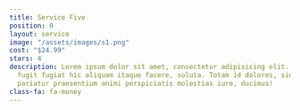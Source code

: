 ```yaml
---
title: Service Five
position: 0
layout: service
image: "/assets/images/s1.png"
cost: "$24.99"
stars: 4
description: Lorem ipsum dolor sit amet, consectetur adipisicing elit. Sapiente dicta
  fugit fugiat hic aliquam itaque facere, soluta. Totam id dolores, sint aperiam sequi
  pariatur praesentium animi perspiciatis molestias iure, ducimus!
class-fa: fa-money
---
```


